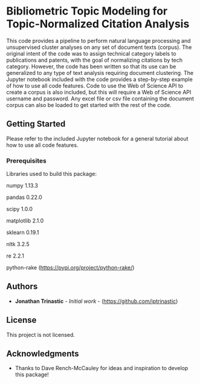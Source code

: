 # Bibliometric Topic Modeling for Topic-Normalized Citation Analysis

This code provides a pipeline to perform natural language processing and unsupervised cluster analyses on any set of document texts (corpus).  The original intent of the code was to assign technical category labels to publications and patents, with the goal of normalizing citations by tech category.  However, the code has been written so that its use can be generalized to any type of text analysis requiring document clustering.  The Jupyter notebook included with the code provides a step-by-step example of how to use all code features.  Code to use the Web of Science API to create a corpus is also included, but this will require a Web of Science API username and password.  Any excel file or csv file containing the document corpus can also be loaded to get started with the rest of the code.

## Getting Started

Please refer to the included Jupyter notebook for a general tutorial about how to use all code features.

### Prerequisites

Libraries used to build this package:

numpy 1.13.3

pandas 0.22.0

scipy 1.0.0

matplotlib 2.1.0

sklearn 0.19.1

nltk 3.2.5

re 2.2.1

python-rake (https://pypi.org/project/python-rake/)

## Authors

* **Jonathan Trinastic** - *Initial work* - (https://github.com/jptrinastic)

## License

This project is not licensed.

## Acknowledgments

* Thanks to Dave Rench-McCauley for ideas and inspiration to develop this package!
